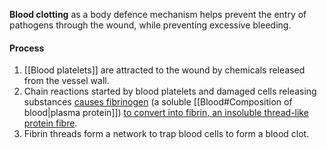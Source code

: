 **Blood clotting** as a body defence mechanism helps prevent the entry of pathogens through the wound, while preventing excessive bleeding.

#### Process
1. [[Blood platelets]] are attracted to the wound by chemicals released from the vessel wall.
2. Chain reactions started by blood platelets and damaged cells releasing substances <u>causes fibrinogen</u> (a soluble [[Blood#Composition of blood|plasma protein]]) <u>to convert into fibrin, an insoluble thread-like protein fibre</u>.
3. Fibrin threads form a network to trap blood cells to form a blood clot.
